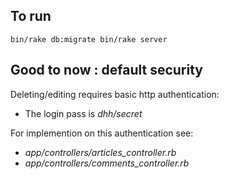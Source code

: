 ## To run
```shell
bin/rake db:migrate bin/rake server
```
## Good to now : default security
Deleting/editing requires basic http authentication:
* The login pass is *dhh/secret*

For implemention on this authentication see:

* *app/controllers/articles_controller.rb*
* *app/controllers/comments_controller.rb*
